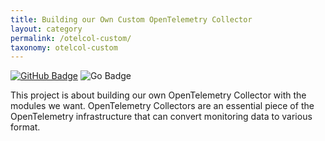```yaml
---
title: Building our Own Custom OpenTelemetry Collector
layout: category
permalink: /otelcol-custom/
taxonomy: otelcol-custom
---
```


[![GitHub Badge](https://img.shields.io/badge/GitHub-100000?style=for-the-badge&logo=github&logoColor=white)](https://github.com/clement-casse/playground/tree/main/otelcol-custom)
![Go Badge](https://img.shields.io/badge/Go-00ADD8?style=for-the-badge&logo=go&logoColor=white)
<!-- ![Neo4j Badge](https://img.shields.io/badge/Neo4j-018bff?style=for-the-badge&logo=neo4j&logoColor=white) -->

This project is about building our own OpenTelemetry Collector with the modules we want.
OpenTelemetry Collectors are an essential piece of the OpenTelemetry infrastructure that can convert monitoring data to various format.

